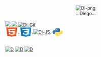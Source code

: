 <div align="center">
  <img align="center" alt="Di-png" height="90" src="https://github.com/DiegoVelosoS/DiegoVelosoS/assets/124423575/39357353-674f-47c0-80cd-4fce47eff597"></br>
  ...Diego...
</div></br>
  
<div align="left">
  <a href="https://github.com/DiegoVelosoS">
  <img height="150em" src="https://github-readme-stats.vercel.app/api?username=diegovelosos&show_icons=true&theme=gotham&include_all_commits=true&count_private=true"/>
  <img height="150em" src="https://github-readme-stats.vercel.app/api/top-langs/?username=DiegoVelosoS&layout=compact&langs_count=7&theme=gotham"/>
  <img alt="Di-Gif" height="140" width="160"
      src="https://github.com/DiegoVelosoS/DiegoVelosoS/assets/124423575/1e507a44-fab1-4627-ad0f-1e11c58162c6" alt="Gif>
</div>

<div style="display: inline_block"><br>
  <img align="center" alt="Di-HTML" height="30" width="40" src="https://raw.githubusercontent.com/devicons/devicon/master/icons/html5/html5-original.svg">
  <img align="center" alt="Di-CSS" height="30" width="40" src="https://raw.githubusercontent.com/devicons/devicon/master/icons/css3/css3-original.svg">
  <img align="center" alt="Di-JS" height="30" width="40" src="https://cdn.jsdelivr.net/gh/devicons/devicon/icons/javascript/javascript-original.svg">
  <img align="center" alt="Di-Python" height="30" width="40" src="https://raw.githubusercontent.com/devicons/devicon/master/icons/python/python-original.svg">

</div>

  ##
 
<div style="display: inline_block">
  <a href="https://www.linkedin.com/in/diegovelosos/" target="_blank"><img align="center" alt="D" width="100" src="https://img.shields.io/badge/-LinkedIn-%230077B5?style=for-the-badge&logo=linkedin&logoColor=white" target="_blank"></a>
  <a href="mailto:admdiegoveloso@gmail.com"><img align="center" alt="D" width="100" src="https://img.shields.io/badge/Gmail-D14836?style=for-the-badge&logo=gmail&logoColor=white" target="_blank"></a>
  <a href="https://api.whatsapp.com/send?phone=5595991150093"><img align="center" alt="D" width="100" src="https://img.shields.io/badge/WhatsApp-25D366?style=for-the-badge&logo=whatsapp&logoColor=white" target="_blank"></a>
</div>

